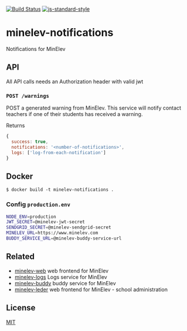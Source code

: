 [![Build Status](https://travis-ci.org/telemark/minelev-notifications.svg?branch=master)](https://travis-ci.org/telemark/minelev-notifications)
[![js-standard-style](https://img.shields.io/badge/code%20style-standard-brightgreen.svg?style=flat)](https://github.com/feross/standard)

# minelev-notifications

Notifications for MinElev

## API

All API calls needs an Authorization header with valid jwt  

### ```POST /warnings```

POST a generated warning from MinElev.
This service will notify contact teachers if one of their students has received a warning.

Returns

```JavaScript
{
  success: true,
  notifications: '<number-of-notifications>',
  logs: ['log-from-each-notification']
}
```

## Docker

```
$ docker build -t minelev-notifications .
```

### Config ```production.env```
```bash
NODE_ENV=production
JWT_SECRET=@minelev-jwt-secret
SENDGRID_SECRET=@minelev-sendgrid-secret
MINELEV_URL=https://www.minelev.com
BUDDY_SERVICE_URL=@minelev-buddy-service-url
```

## Related

- [minelev-web](https://github.com/telemark/minelev-web) web frontend for MinElev
- [minelev-logs](https://github.com/telemark/minelev-logs) Logs service for MinElev
- [minelev-buddy](https://github.com/telemark/minelev-buddy) buddy service for MinElev
- [minelev-leder](https://github.com/telemark/minelev-leder) web frontend for MinElev - school administration

## License

[MIT](LICENSE)